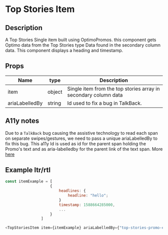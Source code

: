 # Top Stories Item

## Description

A Top Stories Single item built using OptimoPromos. this component gets Optimo data from the Top Stories type Data found in the secondary column data. This component displays a heading and timestamp.

## Props

| Name           | type   | Description                                                     |
| -------------- | ------ | --------------------------------------------------------------- |
| item           | object | Single item from the top stories array in secondary column data |
| ariaLabelledBy | string | Id used to fix a bug in TalkBack.                               |

## A11y notes

Due to a `TalkBack` bug causing the assistive technology to read each span on separate swipes/gestures, we need to pass a unique ariaLabelledBy to fix this bug. This a11y Id is used as id for the parent span holding the Promo's text and as aria-labelledby for the parent link of the text span.
More [here](https://github.com/bbc/simorgh/issues/9652)

## Example ltr/rtl

```javascript
const itemExample = [
                    {
                        headlines: {
                            headline: "hello";
                        }
                        timestamp: 1588664285000,
                        ...
                    }
                ]

<TopStoriesItem item={itemExample} ariaLabelledBy={"top-stories-promo-example-0/>
```
